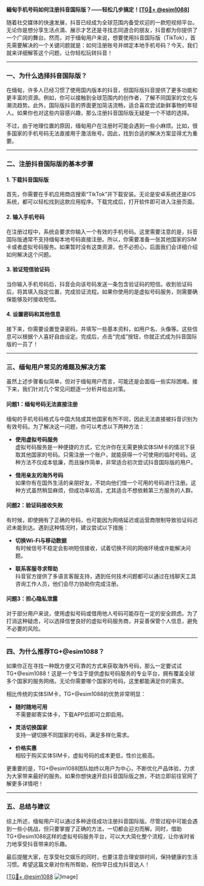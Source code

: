**緬甸手机号码如何注册抖音国际版？——轻松几步搞定！[[TG💪+ @esim1088](https://t.me/s/esim1088)]**

随着社交媒体的快速发展，抖音已经成为全球范围内备受欢迎的一款短视频平台。无论你是想分享生活点滴、展示才艺还是寻找志同道合的朋友，抖音都为你提供了一个广阔的舞台。然而，对于缅甸用户来说，想要使用抖音国际版（TikTok），首先需要解决的一个关键问题就是：如何注册账号并绑定本地手机号码？今天，我们就来详细解答这个问题，让你轻松玩转抖音！

---

### **一、为什么选择抖音国际版？**

在缅甸，许多人已经习惯了使用国内版本的抖音，但国际版抖音提供了更多功能和更丰富的资源。例如，你可以接触到全球范围内的创作者，了解不同国家的文化与潮流趋势。此外，国际版抖音的界面更加简洁流畅，适合喜欢尝试新鲜事物的年轻人。如果你也对这些内容感兴趣，那么注册抖音国际版无疑是一个不错的选择。

不过，由于地理位置的原因，缅甸用户在注册时可能会遇到一些小麻烦。比如，很多国家的手机号码无法直接用于激活账号。因此，找到合适的解决方案显得尤为重要。

---

### **二、注册抖音国际版的基本步骤**

#### **1. 下载抖音国际版**
首先，你需要在手机应用商店搜索“TikTok”并下载安装。无论是安卓系统还是iOS系统，都可以轻松找到这款应用程序。下载完成后，打开软件即可进入注册页面。

#### **2. 输入手机号码**
在注册过程中，系统会要求你输入一个有效的手机号码。这里需要注意的是，抖音国际版通常不支持缅甸本地号码直接注册。所以，你需要准备一张其他国家的SIM卡或者虚拟号码服务。如果暂时没有这类资源，也不必担心，后面我们会详细介绍如何解决这个问题。

#### **3. 验证短信验证码**
当你输入手机号码后，抖音会向该号码发送一条包含验证码的短信。收到验证码后，将其填入指定位置，完成验证流程。如果你使用的是虚拟号码服务，则需要确保能够及时接收短信。

#### **4. 设置密码和其他信息**
接下来，你需要设置登录密码，并填写一些基本资料，如用户名、头像等。这些信息可以根据个人喜好自由设定。完成后，点击“完成”按钮，你就正式成为抖音国际版的一员了！

---

### **三、缅甸用户常见的难题及解决方案**

虽然上述步骤看似简单，但对于缅甸用户而言，可能还是会面临一些实际困难。接下来，我们针对几个常见问题逐一分析并给出对策。

#### **问题1：缅甸号码无法直接注册**
缅甸的手机号码格式与中国大陆或其他国家有所不同，因此无法直接被抖音识别为有效号码。为了解决这一问题，你可以考虑以下两种方法：

- **使用虚拟号码服务**  
  虚拟号码服务是一种便捷的方式，它允许你在无需更换实体SIM卡的情况下获取其他国家的号码。只需注册一个账户，就能获得一个可使用的临时号码。这种方法不仅成本低廉，而且操作简单，非常适合初次尝试抖音国际版的用户。

- **借用亲友的海外号码**  
  如果你有在国外生活的亲朋好友，不妨向他们借一个可用的号码进行注册。这种方式虽然稍显麻烦，但成功率较高，尤其适合不想依赖第三方服务的人群。

#### **问题2：验证码接收失败**
有时候，即使拥有了正确的号码，也可能因为网络延迟或运营商限制导致验证码迟迟未能到达。遇到这种情况时，建议尝试以下措施：

- **切换Wi-Fi与移动数据**  
  有时候信号不稳定会影响短信接收，试着切换不同的网络环境或许能解决问题。
  
- **联系客服寻求帮助**  
  抖音官方提供了多语言客服支持，遇到任何技术问题都可以通过在线聊天工具咨询工作人员，他们会尽力协助你完成注册。

#### **问题3：担心隐私泄露**
对于部分用户来说，使用虚拟号码或借用他人号码可能存在一定的安全顾虑。为了打消这种疑虑，可以选择信誉良好的虚拟号码服务商，并妥善保管个人信息，避免不必要的风险。

---

### **四、为什么推荐TG+@esim1088？**

如果你正在寻找一种既方便又可靠的方式来获取海外号码，那么一定要试试TG+@esim1088！这是一个专注于提供虚拟号码服务的专业平台，拥有覆盖全球多个国家的服务网络。无论你需要哪个国家的号码，这里都能满足你的需求。

相比传统的实体SIM卡，TG+@esim1088的优势非常明显：

- **随时随地可用**  
  不需要邮寄实体卡，下载APP后即可立即启用。
  
- **灵活切换国家**  
  支持一键切换不同国家的号码，满足多样化需求。
  
- **价格实惠**  
  相较于购买实体SIM卡，虚拟号码的成本更低，性价比极高。

更重要的是，TG+@esim1088团队始终以用户为中心，不断优化产品体验，力求为大家带来最好的服务。如果你想快速开启抖音国际版之旅，不妨立即前往官网了解更多详情吧！

---

### **五、总结与建议**

综上所述，缅甸用户可以通过多种途径成功注册抖音国际版。尽管过程中可能会遇到一些小挑战，但只要掌握了正确的方法，一切都会迎刃而解。同时，借助TG+@esim1088这样的虚拟号码服务平台，可以大大简化整个流程，让你省时省力地享受抖音带来的乐趣。

最后提醒大家，在享受社交娱乐的同时，也要注意合理安排时间，保持健康的生活习惯。希望这篇文章对你有所帮助，祝你早日成为抖音达人！

[[TG💪+ @esim1088](https://t.me/s/esim1088) ![Image](https://i.postimg.cc/4NQfJmqS/Snipaste-2025-05-13-00-14-12.png)]